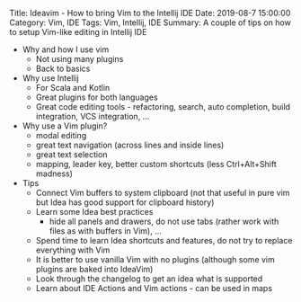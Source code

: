 Title: Ideavim - How to bring Vim to the Intellij IDE
Date: 2019-08-7 15:00:00
Category: Vim, IDE
Tags: Vim, Intellij, IDE
Summary: A couple of tips on how to setup Vim-like editing in Intellij IDE



- Why and how I use vim
	- Not using many plugins
	- Back to basics
- Why use Intellij
	- For Scala and Kotlin
	- Great plugins for both languages
	- Great code editing tools - refactoring, search, auto completion, build integration, VCS integration, ...
- Why use a Vim plugin?
	- modal editing
	- great text navigation (across lines and inside lines)
	- great text selection
	- mapping, leader key, better custom shortcuts (less Ctrl+Alt+Shift madness)
- Tips
	- Connect Vim buffers to system clipboard (not that useful in pure vim but Idea has good support for clipboard history)
	- Learn some Idea best practices
		- hide all panels and drawers, do not use tabs (rather work with files as with buffers in Vim), ...
	- Spend time to learn Idea shortcuts and features, do not try to replace everything with Vim
	- It is better to use vanilla Vim with no plugins (although some vim plugins are baked into IdeaVim)
	- Look through the changelog to get an idea what is supported
	- Learn about IDE Actions and Vim actions - can be used in maps
